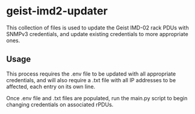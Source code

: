 # geist-imd2-updater
This collection of files is used to update the Geist IMD-02 rack PDUs with SNMPv3 credentials, and update existing credentials to more appropriate ones.

## Usage
This process requires the .env file to be updated with all appropriate credentials, and will also require a .txt file with all IP addresses to be affected, each entry on its own line.

Once .env file and .txt files are populated, run the main.py script to begin changing credentials on associated rPDUs.

